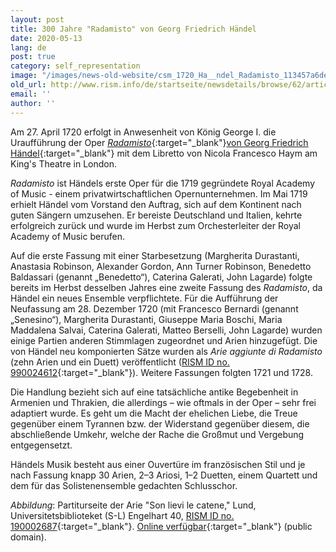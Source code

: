 ```yaml
---
layout: post
title: 300 Jahre "Radamisto" von Georg Friedrich Händel
date: 2020-05-13
lang: de
post: true
category: self_representation
image: "/images/news-old-website/csm_1720_Ha__ndel_Radamisto_113457a6de.jpg"
old_url: http://www.rism.info/de/startseite/newsdetails/browse/62/article/64/300-years-of-radamisto-by-george-frideric-handel.html
email: ''
author: ''
---
```


Am 27. April 1720 erfolgt in Anwesenheit von König George I. die Uraufführung der Oper [_Radamisto_](https://opac.rism.info/search?View=rism&author=H%C3%A4ndel+Georg+Friedrich&q=Radamisto){:target="_blank"}[von Georg Friedrich Händel](https://opac.rism.info/search?View=rism&author=H%C3%A4ndel+Georg+Friedrich&q=Radamisto){:target="_blank"} mit dem Libretto von Nicola Francesco Haym am King's Theatre in London.

_Radamisto_ ist Händels erste Oper für die 1719 gegründete Royal Academy of Music - einem privatwirtschaftlichen Opernunternehmen. Im Mai 1719 erhielt Händel vom Vorstand den Auftrag, sich auf dem Kontinent nach guten Sängern umzusehen. Er bereiste Deutschland und Italien, kehrte erfolgreich zurück und wurde im Herbst zum Orchesterleiter der Royal Academy of Music berufen.

Auf die erste Fassung mit einer Starbesetzung (Margherita Durastanti, Anastasia Robinson, Alexander Gordon, Ann Turner Robinson, Benedetto Baldassari (genannt „Benedetto“), Caterina Galerati, John Lagarde) folgte bereits im Herbst desselben Jahres eine zweite Fassung des _Radamisto_, da Händel ein neues Ensemble verpflichtete. Für die Aufführung der Neufassung am 28. Dezember 1720 (mit Francesco Bernardi (genannt „Senesino“), Margherita Durastanti, Giuseppe Maria Boschi, Maria Maddalena Salvai, Caterina Galerati, Matteo Berselli, John Lagarde) wurden einige Partien anderen Stimmlagen zugeordnet und Arien hinzugefügt. Die von Händel neu komponierten Sätze wurden als _Arie aggiunte di Radamisto_ (zehn Arien und ein Duett) veröffentlicht ([RISM ID no. 990024612](https://opac.rism.info/search?id=990024612&View=rism){:target="_blank"}). Weitere Fassungen folgten 1721 und 1728.

Die Handlung bezieht sich auf eine tatsächliche antike Begebenheit in Armenien und Thrakien, die allerdings – wie oftmals in der Oper – sehr frei adaptiert wurde. Es geht um die Macht der ehelichen Liebe, die Treue gegenüber einem Tyrannen bzw. der Widerstand gegenüber diesem, die abschließende Umkehr, welche der Rache die Großmut und Vergebung entgegensetzt.

Händels Musik besteht aus einer Ouvertüre im französischen Stil und je nach Fassung knapp 30 Arien, 2–3 Ariosi, 1–2 Duetten, einem Quartett und dem für das Solistenensemble gedachten Schlusschor.


_Abbildung_: Partiturseite der Arie "Son lievi le catene," Lund, Universitetsbiblioteket (S-L) Engelhart 40, [RISM ID no. 190002687](https://opac.rism.info/search?id=190002687&View=rism){:target="_blank"}. [Online verfügbar](https://www.alvin-portal.org/alvin/view.jsf?pid=alvin-record:283654){:target="_blank"} (public domain).


